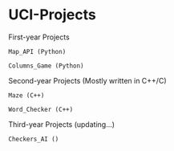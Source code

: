 # UCI-Projects

First-year Projects
  
	Map_API (Python)
   
	Columns_Game (Python)
   
   
Second-year Projects (Mostly written in C++/C)
  
	Maze (C++)
  
	Word_Checker (C++)
	
	
  
  
  
Third-year Projects (updating...)

	Checkers_AI ()
